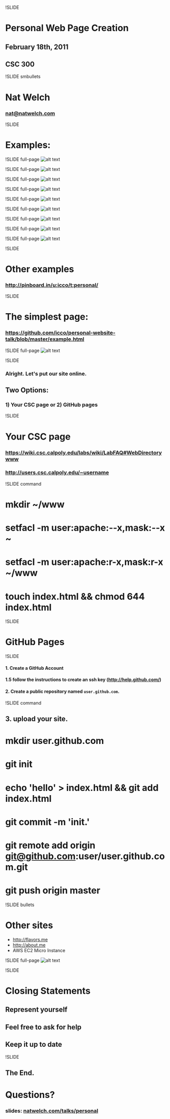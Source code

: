 !SLIDE
# Personal Web Page Creation
## February 18th, 2011
## CSC 300

!SLIDE smbullets
# Nat Welch
### <nat@natwelch.com>

!SLIDE
# Examples:

!SLIDE full-page
![alt text](dmpat.png "David Patierno")

!SLIDE full-page
![alt text](dm-code.png "David Patierno")

!SLIDE full-page
![alt text](natw.png "Nat Welch")

!SLIDE full-page
![alt text](natw-github.png "Nat Welch / Code")

!SLIDE full-page
![alt text](jeannie.png "Jeannie Nguyen")

!SLIDE full-page
![alt text](jeannie-prj.png "Jeannie Nguyen")

!SLIDE full-page
![alt text](chrisg.png "Chris Gibson")

!SLIDE full-page
![alt text](hphan.png "Henry Phan")

!SLIDE full-page
![alt text](nick.png "Nicholas Artman")

!SLIDE
# Other examples
### <http://pinboard.in/u:icco/t:personal/>

!SLIDE
# The simplest page:
### <https://github.com/icco/personal-website-talk/blob/master/example.html>

!SLIDE full-page
![alt text](example.png "example")

!SLIDE
### Alright. Let's put our site online.
## Two Options:
### 1) Your CSC page or 2) GitHub pages

!SLIDE
# Your CSC page
### <https://wiki.csc.calpoly.edu/labs/wiki/LabFAQ#WebDirectorywww>
### http://users.csc.calpoly.edu/~username

!SLIDE command
# mkdir ~/www
# setfacl -m user:apache:--x,mask:--x ~
# setfacl -m user:apache:r-x,mask:r-x ~/www
# touch index.html && chmod 644 index.html

!SLIDE
# GitHub Pages

!SLIDE
#### 1. Create a GitHub Account
#### 1.5 follow the instructions to create an ssh key (<http://help.github.com/>)
#### 2. Create a public repository named `user.github.com`.

!SLIDE command
## 3. upload your site.
# mkdir user.github.com
# git init
# echo 'hello' > index.html && git add index.html
# git commit -m 'init.'
# git remote add origin git@github.com:user/user.github.com.git
# git push origin master

!SLIDE bullets
# Other sites

 * http://flavors.me
 * http://about.me
 * AWS EC2 Micro Instance

!SLIDE full-page
![alt text](eric.png "")

!SLIDE
# Closing Statements
## Represent yourself
## Feel free to ask for help
## Keep it up to date

!SLIDE
## The End.
# Questions?
### slides: [natwelch.com/talks/personal](http://natwelch.com/talks/personal)

